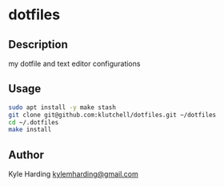 # dotfiles #

## Description

my dotfile and text editor configurations

## Usage

```bash
sudo apt install -y make stash
git clone git@github.com:klutchell/dotfiles.git ~/dotfiles
cd ~/.dotfiles
make install
```

## Author

Kyle Harding <kylemharding@gmail.com>
